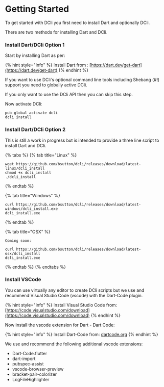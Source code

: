 # Getting Started

To get started with DCli you first need to install Dart and optionally DCli.

There are two methods for installing Dart and DCli.

### Install Dart/DCli Option 1

Start by installing Dart as per:

{% hint style="info" %}
Install Dart from : [https://dart.dev/get-dart](https://dart.dev/get-dart)
{% endhint %}

If you want to use DCli's optional command line tools including Shebang \(\#!\) support you need to globally active DCli.

If you only want to use the DCli API then you can skip this step.

Now activate DCli:

```text
pub global activate dcli
dcli install
```

### Install Dart/DCli Option 2

This is still a work in progress but is intended to provide a three line script to install Dart and DCli.

{% tabs %}
{% tab title="Linux" %}
```
wget https://github.com/bsutton/dcli/releases/download/latest-linux/dcli_install
chmod +x dcli_install
./dcli_install
```
{% endtab %}

{% tab title="Windows" %}
```
curl https://github.com/bsutton/dcli/releases/download/latest-windows/dcli_install.exe
dcli_install.exe
```
{% endtab %}

{% tab title="OSX" %}
```
Coming soon:

curl https://github.com/bsutton/dcli/releases/download/latest-osx/dcli_install
dcli_install.exe
```
{% endtab %}
{% endtabs %}

### Install VSCode

You can use virtually any editor to create DCli scripts but we use and recommend Visual Studio Code \(vscode\) with the Dart-Code plugin.

{% hint style="info" %}
Install Visual Studio Code from: [https://code.visualstudio.com/download](https://code.visualstudio.com/download)
{% endhint %}

Now install the vscode extension for Dart - Dart Code:

{% hint style="info" %}
Install Dart-Code from:  [dartcode.org](https://dartcode.org/#:~:text=You%20must%20have%20the%20VS,and%20debugger%20for%20VS%20Code.)
{% endhint %}

We use and recommend the following additional vscode extensions:

*  Dart-Code.flutter
* dart-import
* pubspec-assist
* vscode-browser-preview
* bracket-pair-colorizer
* LogFileHighlighter



